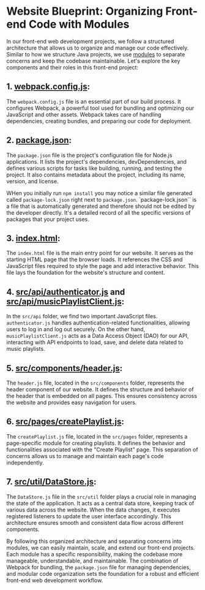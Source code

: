 
# Website Blueprint: Organizing Front-end Code with Modules

In our front-end web development projects, we follow a structured architecture that allows us to organize and manage our code effectively. Similar to how we structure Java projects, we use [modules](https://developer.mozilla.org/en-US/docs/Web/JavaScript/Guide/Modules) to separate concerns and keep the codebase maintainable. Let's explore the key components and their roles in this front-end project:

## 1. [webpack.config.js](webpack.config.md):
The `webpack.config.js` file is an essential part of our build process. It configures Webpack, a powerful tool used for bundling and optimizing our JavaScript and other assets. Webpack takes care of handling dependencies, creating bundles, and preparing our code for deployment.

## 2. [package.json](package.md):
The `package.json` file is the project's configuration file for Node.js applications. It lists the project's dependencies, devDependencies, and defines various scripts for tasks like building, running, and testing the project. It also contains metadata about the project, including its name, version, and license.

WHen you initially run `npm install` you may notice a similar file generated called `package-lock.json` right next to `package.json`. 
`package-lock.json`` is a file that is automatically generated and therefore should not be edited by the developer directly. It's a detailed record of all the specific versions of packages that your project uses.

## 3. [index.html](index.md):
The `index.html` file is the main entry point for our website. It serves as the starting HTML page that the browser loads. It references the CSS and JavaScript files required to style the page and add interactive behavior. This file lays the foundation for the website's structure and content.

## 4. [src/api/authenticator.js](authenticator.md) and [src/api/musicPlaylistClient.js](musicPlaylistClient.md):
In the `src/api` folder, we find two important JavaScript files. `authenticator.js` handles authentication-related functionalities, allowing users to log in and log out securely. On the other hand, `musicPlaylistClient.js` acts as a Data Access Object (DAO) for our API, interacting with API endpoints to load, save, and delete data related to music playlists.

## 5. [src/components/header.js](header.md):
The `header.js` file, located in the `src/components` folder, represents the header component of our website. It defines the structure and behavior of the header that is embedded on all pages. This ensures consistency across the website and provides easy navigation for users.

## 6. [src/pages/createPlaylist.js](createPlaylist.md):
The `createPlaylist.js` file, located in the `src/pages` folder, represents a page-specific module for creating playlists. It defines the behavior and functionalities associated with the "Create Playlist" page. This separation of concerns allows us to manage and maintain each page's code independently.

## 7. [src/util/DataStore.js](DataStore.md):
The `DataStore.js` file in the `src/util` folder plays a crucial role in managing the state of the application. It acts as a central data store, keeping track of various data across the website. When the data changes, it executes registered listeners to update the user interface accordingly. This architecture ensures smooth and consistent data flow across different components.

By following this organized architecture and separating concerns into modules, we can easily maintain, scale, and extend our front-end projects. Each module has a specific responsibility, making the codebase more manageable, understandable, and maintainable. The combination of Webpack for bundling, the `package.json` file for managing dependencies, and modular code organization sets the foundation for a robust and efficient front-end web development workflow.
